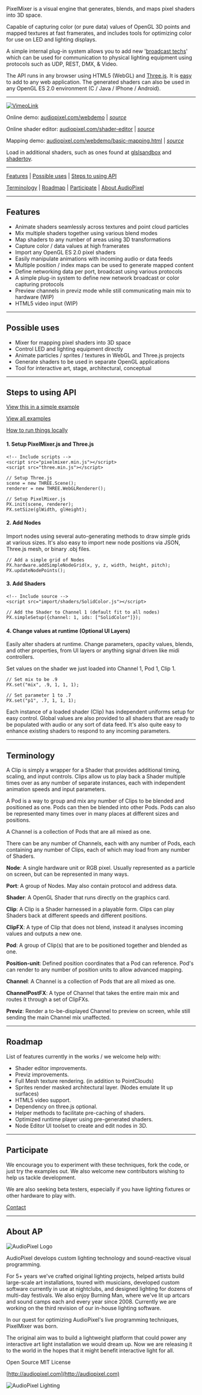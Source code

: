 
PixelMixer is a visual engine that generates, blends, and maps pixel shaders into 3D space.

Capable of capturing color (or pure data) values of OpenGL 3D points and mapped textures at fast framerates, and includes tools for optimizing color for use on LED and lighting displays.

A simple internal plug-in system allows you to add new '[broadcast techs](https://github.com/audiopixel/pixelmixer/tree/master/examples/import/techs)' which can be used for communication to physical lighting equipment using protocols such as UDP, REST, DMX, & Video. 

The API runs in any browser using HTML5 (WebGL) and [Three.js](http://threejs.org). It is [easy](https://github.com/audiopixel/pixelmixer/blob/master/examples/basic_example.html) to add to any web application.
The generated shaders can also be used in any OpenGL ES 2.0 environment (C / Java / IPhone / Android).

---

[![VimeoLink](https://github.com/audiopixel/pixelmixer/blob/master/docs/images/pixelmixer-vimeo.png)](https://vimeo.com/125231156)

Online demo: [audiopixel.com/webdemo](http://audiopixel.com/webdemo) | *[source](https://github.com/audiopixel/pixelmixer/blob/master/examples/webdemo.html)*

Online shader editor: [audiopixel.com/shader-editor](http://audiopixel.com/shader-editor/) | *[source](https://github.com/audiopixel/pixelmixer-sandbox)*

Mapping demo: [audiopixel.com/webdemo/basic-mapping.html](http://audiopixel.com/webdemo/basic-mapping.html) | *[source](https://github.com/audiopixel/pixelmixer/blob/master/examples/basic_mapping_example.html)*

Load in additional shaders, such as ones found at [glslsandbox](http://glslsandbox.com/) and [shadertoy](https://www.shadertoy.com).

---

[Features](https://github.com/audiopixel/pixelmixer#features) | 
[Possible uses](https://github.com/audiopixel/pixelmixer#possible-uses) | 
[Steps to using API](https://github.com/audiopixel/pixelmixer#steps-to-using-api)

[Terminology](https://github.com/audiopixel/pixelmixer#terminology) |
[Roadmap](https://github.com/audiopixel/pixelmixer#roadmap) |
[Participate](https://github.com/audiopixel/pixelmixer#participate) |
[About AudioPixel](https://github.com/audiopixel/pixelmixer#about-ap)

---

## Features ##

* Animate shaders seamlessly across textures and point cloud particles 
* Mix multiple shaders together using various blend modes
* Map shaders to any number of areas using 3D transformations
* Capture color / data values at high framerates
* Import any OpenGL ES 2.0 pixel shaders
* Easily manipulate animations with incoming audio or data feeds
* Multiple position / index maps can be used to generate mapped content
* Define networking data per port, broadcast using various protocols
* A simple plug-in system to define new network broadcast or color capturing protocols
* Preview channels in previz mode while still communicating main mix to hardware (WIP)
* HTML5 video input (WIP)

---

## Possible uses ##

* Mixer for mapping pixel shaders into 3D space
* Control LED and lighting equipment directly
* Animate particles / sprites / textures in WebGL and Three.js projects
* Generate shaders to be used in separate OpenGL applications
* Tool for interactive art, stage, architectural, conceptual

---

## Steps to using API ##

[View this in a simple example](https://github.com/audiopixel/pixelmixer/blob/master/examples/basic_example.html)

[View all examples](https://github.com/audiopixel/pixelmixer/blob/master/examples/)

[How to run things locally](https://github.com/mrdoob/three.js/wiki/How-to-run-things-locally)


#### 1. Setup PixelMixer.js and Three.js ####

```
<!-- Include scripts -->
<script src="pixelmixer.min.js"></script>
<script src="three.min.js"></script>

// Setup Three.js
scene = new THREE.Scene();
renderer = new THREE.WebGLRenderer(); 

// Setup PixelMixer.js
PX.init(scene, renderer);
PX.setSize(glWidth, glHeight);

```
#### 2. Add Nodes ####

Import nodes using several auto-generating methods to draw simple grids at various sizes.
It's also easy to import new node positions via JSON, Three.js mesh, or binary .obj files.

```
// Add a simple grid of Nodes 
PX.hardware.addSimpleNodeGrid(x, y, z, width, height, pitch);
PX.updateNodePoints();

```
#### 3. Add Shaders ####

```
<!-- Include source -->
<script src="import/shaders/SolidColor.js"></script>

// Add the Shader to Channel 1 (default fit to all nodes)
PX.simpleSetup({channel: 1, ids: ["SolidColor"]});

```
#### 4. Change values at runtime (Optional UI Layers) ####

Easily alter shaders at runtime. Change parameters, opacity values, blends, and other properties, from UI layers or anything signal driven like midi controllers. 

Set values on the shader we just loaded into Channel 1, Pod 1, Clip 1.

```
// Set mix to be .9
PX.set("mix", .9, 1, 1, 1); 

// Set parameter 1 to .7
PX.set("p1", .7, 1, 1, 1); 

```

Each instance of a loaded shader (Clip) has independent uniforms setup for easy control. Global values are also provided to all shaders that are ready to be populated with audio or any sort of data feed. It's also quite easy to enhance existing shaders to respond to any incoming parameters. 

---

## Terminology ##

A Clip is simply a wrapper for a Shader that provides additional timing, scaling, and input controls. Clips allow us to play back a Shader multiple times over as any number of separate instances, each with independent animation speeds and input parameters.

A Pod is a way to group and mix any number of Clips to be blended and positioned as one. Pods can then be blended into other Pods. Pods can also be represented many times over in many places at different sizes and positions. 

A Channel is a collection of Pods that are all mixed as one. 

There can be any number of Channels, each with any number of Pods, each containing any number of Clips, each of which may load from any number of Shaders.



**Node**: A single hardware unit or RGB pixel. Usually represented as a particle on screen, but can be represented in many ways.

**Port**: A group of Nodes. May also contain protocol and address data.

**Shader**: A OpenGL Shader that runs directly on the graphics card.

**Clip**: A Clip is a Shader harnessed in a playable form. Clips can play Shaders back at different speeds and different positions.

**ClipFX**: A type of Clip that does not blend, instead it analyses incoming values and outputs a new one.

**Pod**: A group of Clip(s) that are to be positioned together and blended as one.

**Position-unit**: Defined position coordinates that a Pod can reference. Pod's can render to any number of position units to allow advanced mapping.

**Channel**: A Channel is a collection of Pods that are all mixed as one.

**ChannelPostFX**: A type of Channel that takes the entire main mix and routes it through a set of ClipFXs.

**Previz**: Render a to-be-displayed Channel to preview on screen, while still sending the main Channel mix unaffected.


---

## Roadmap ##

List of features currently in the works / we welcome help with:

* Shader editor improvements.
* Previz improvements.
* Full Mesh texture rendering. (in addition to PointClouds)
* Sprites render masked architectural layer. (Nodes emulate lit up surfaces)
* HTML5 video support.
* Dependency on three.js optional.
* Helper methods to facilitate pre-caching of shaders.
* Optimized runtime player using pre-generated shaders.
* Node Editor UI toolset to create and edit nodes in 3D.

---

## Participate ##

We encourage you to experiment with these techniques, fork the code, or just try the examples out. We also welcome new contributors wishing to help us tackle development.

We are also seeking beta testers, especially if you have lighting fixtures or other hardware to play with.

[Contact](http://audiopixel.com/contact)

---

## About AP ##

![AudioPixel Logo](https://github.com/audiopixel/pixelmixer/blob/master/docs/images/audiopixel-web-grid.png)


AudioPixel develops custom lighting technology and sound-reactive visual programming.

For 5+ years we've crafted original lighting projects, helped artists build large-scale art installations, toured with musicians, developed custom software currently in use at nightclubs, and designed lighting for dozens of multi-day festivals. We also enjoy Burning Man, where we've lit up artcars and sound camps each and every year since 2008. Currently we are working on the third revision of our in-house lighting software.

In our quest for optimizing AudioPixel's live programming techniques, PixelMixer was born.

The original aim was to build a lightweight platform that could power any interactive art light installation we would dream up. Now we are releasing it to the world in the hopes that it might benefit interactive light for all.

Open Source MIT License

[http://audiopixel.com](http://audiopixel.com)

![AudioPixel Lighting](https://github.com/audiopixel/pixelmixer/blob/master/docs/images/audiopixel-lighting.jpg)
